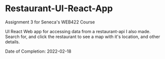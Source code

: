 # Restaurant-UI-React-App
Assignment 3 for Seneca's WEB422 Course

UI React Web app for accessing data from a restaurant-api I also made. 
Search for, and click the restaurant to see a map with it's location, 
and other details. 

Date of Completion: 2022-02-18

